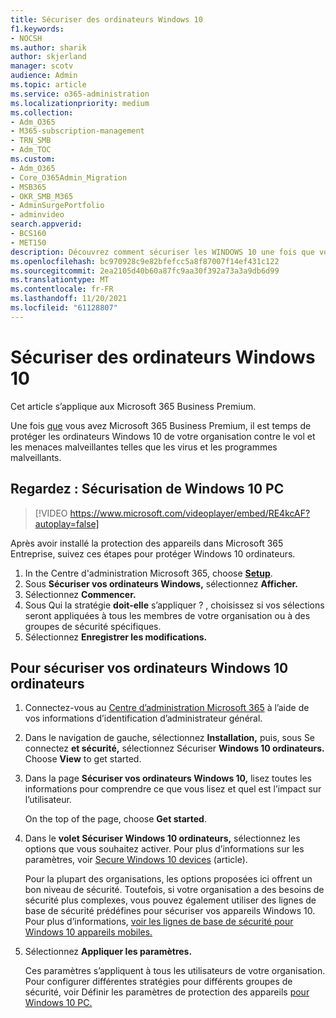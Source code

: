 ```yaml
---
title: Sécuriser des ordinateurs Windows 10
f1.keywords:
- NOCSH
ms.author: sharik
author: skjerland
manager: scotv
audience: Admin
ms.topic: article
ms.service: o365-administration
ms.localizationpriority: medium
ms.collection:
- Adm_O365
- M365-subscription-management
- TRN_SMB
- Adm_TOC
ms.custom:
- Adm_O365
- Core_O365Admin_Migration
- MSB365
- OKR_SMB_M365
- AdminSurgePortfolio
- adminvideo
search.appverid:
- BCS160
- MET150
description: Découvrez comment sécuriser les WINDOWS 10 une fois que vous avez Microsoft 365 Business Premium.
ms.openlocfilehash: bc970928c9e82bfefcc5a8f87007f14ef431c122
ms.sourcegitcommit: 2ea2105d40b60a87fc9aa30f392a73a3a9db6d99
ms.translationtype: MT
ms.contentlocale: fr-FR
ms.lasthandoff: 11/20/2021
ms.locfileid: "61128807"
---
```

# <a name="secure-windows-10-computers"></a>Sécuriser des ordinateurs Windows 10

Cet article s’applique aux Microsoft 365 Business Premium.

Une fois [que](business-set-up.md) vous avez Microsoft 365 Business Premium, il est temps de protéger les ordinateurs Windows 10 de votre organisation contre le vol et les menaces malveillantes telles que les virus et les programmes malveillants.

## <a name="watch-secure-your-windows-10-pcs"></a>Regardez : Sécurisation de Windows 10 PC

> [!VIDEO https://www.microsoft.com/videoplayer/embed/RE4kcAF?autoplay=false]

Après avoir installé la protection des appareils dans Microsoft 365 Entreprise, suivez ces étapes pour protéger Windows 10 ordinateurs.

1. In the Centre d'administration Microsoft 365, choose <a href="https://go.microsoft.com/fwlink/p/?linkid=2171997" target="_blank">**Setup**</a>.
1. Sous **Sécuriser vos ordinateurs Windows,** sélectionnez **Afficher.**
1. Sélectionnez **Commencer.**
1. Sous Qui la stratégie **doit-elle** s’appliquer ? , choisissez si vos sélections seront appliquées à tous les membres de votre organisation ou à des groupes de sécurité spécifiques.
1. Sélectionnez **Enregistrer les modifications.**

## <a name="to-secure-your-windows-10-computers"></a>Pour sécuriser vos ordinateurs Windows 10 ordinateurs

1. Connectez-vous au [Centre d’administration Microsoft 365](https://admin.microsoft.com) à l’aide de vos informations d’identification d’administrateur général. 
2. Dans le navigation de gauche, sélectionnez **Installation,** puis, sous Se connectez **et sécurité,** sélectionnez Sécuriser **Windows 10 ordinateurs.** Choose **View** to get started.
3. Dans la page **Sécuriser vos ordinateurs Windows 10,** lisez toutes les informations pour comprendre ce que vous lisez et quel est l’impact sur l’utilisateur.

    On the top of the page, choose **Get started**.

4. Dans le **volet Sécuriser Windows 10 ordinateurs,** sélectionnez les options que vous souhaitez activer. Pour plus d’informations sur les paramètres, voir [Secure Windows 10 devices](../misc/secure-windows-10-devices.md) (article). 
    
    Pour la plupart des organisations, les options proposées ici offrent un bon niveau de sécurité. Toutefois, si votre organisation a des besoins de sécurité plus complexes, vous pouvez également utiliser des lignes de base de sécurité prédéfines pour sécuriser vos appareils Windows 10. Pour plus d’informations, [voir les lignes de base de sécurité pour Windows 10 appareils mobiles.](/mem/intune/protect/security-baselines)   

1. Sélectionnez **Appliquer les paramètres.**

    Ces paramètres s’appliquent à tous les utilisateurs de votre organisation. Pour configurer différentes stratégies pour différents groupes de sécurité, voir Définir les paramètres de protection des appareils [pour Windows 10 PC.](../devices/protection-settings-for-windows-10-pcs.md)
